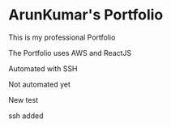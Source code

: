# ArunKumar's Portfolio

This is my professional Portfolio

The Portfolio uses AWS and ReactJS

Automated with SSH

Not automated yet

New test

ssh added
